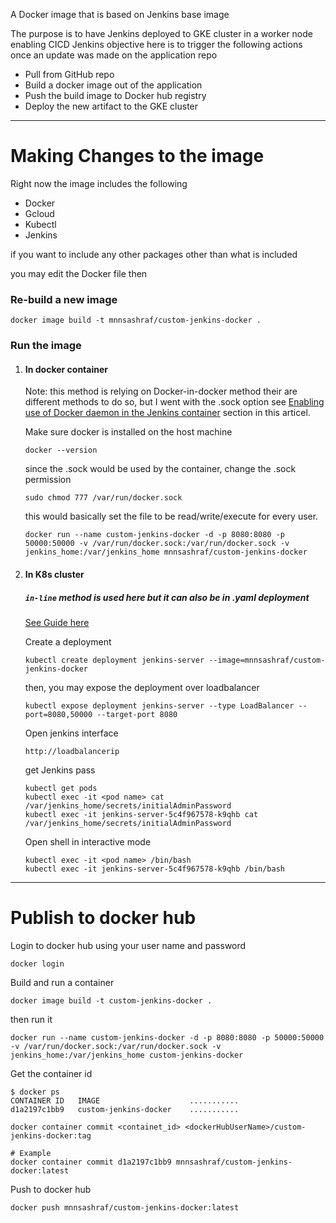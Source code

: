 
A Docker image that is based on Jenkins base image 

The purpose is to have Jenkins deployed to GKE cluster in a worker node enabling CICD
Jenkins objective here is to trigger the following actions once an update was made on the application repo

- Pull from GitHub repo
- Build a docker image out of the application
- Push the build image to Docker hub registry
- Deploy the new artifact to the GKE cluster

- - - - 
# Making Changes to the image #

Right now the image includes the following
- Docker
- Gcloud
- Kubectl
- Jenkins

if you want to include any other packages other than what is included

you may edit the Docker file then 
### Re-build a new image
```cli
docker image build -t mnnsashraf/custom-jenkins-docker .
```


### Run the image

1. #### In docker container

    Note: this method is relying on Docker-in-docker method 
    their are different methods to do so, but I went with the .sock option
    see [Enabling use of Docker daemon in the Jenkins container](https://hackmamba.io/blog/2022/04/running-docker-in-a-jenkins-container/) section in this articel.

    Make sure docker is installed on the host machine
    ```cli 
    docker --version
    ```
    since the .sock would be used by the container, change the .sock permission

    ```cli
    sudo chmod 777 /var/run/docker.sock
    ```
    this would basically set the file to be read/write/execute for every user.  

    ```cli
    docker run --name custom-jenkins-docker -d -p 8080:8080 -p 50000:50000 -v /var/run/docker.sock:/var/run/docker.sock -v jenkins_home:/var/jenkins_home mnnsashraf/custom-jenkins-docker
    ```
    
2. #### In K8s cluster 

    ##### `in-line` method is used here but it can also be in .yaml deployment
    [See Guide here](Deplyoment/README.md)
     

    Create a deployment 
    ```cli
    kubectl create deployment jenkins-server --image=mnnsashraf/custom-jenkins-docker
    ```

    then, you may expose the deployment over loadbalancer

    ```cli
    kubectl expose deployment jenkins-server --type LoadBalancer --port=8080,50000 --target-port 8080
    ```
    Open jenkins interface
    ```cli
    http://loadbalancerip
    ```

    get Jenkins pass
    ```cli
    kubectl get pods
    kubectl exec -it <pod name> cat /var/jenkins_home/secrets/initialAdminPassword
    kubectl exec -it jenkins-server-5c4f967578-k9qhb cat /var/jenkins_home/secrets/initialAdminPassword 
    ```

    Open shell in interactive mode 
    ```cli
    kubectl exec -it <pod name> /bin/bash
    kubectl exec -it jenkins-server-5c4f967578-k9qhb /bin/bash
    ```

- - - - 
# Publish to docker hub #

Login to docker hub using your user name and password
```cli
docker login
```
Build and run a container
```cli
docker image build -t custom-jenkins-docker .
```
then run it
```cli
docker run --name custom-jenkins-docker -d -p 8080:8080 -p 50000:50000 -v /var/run/docker.sock:/var/run/docker.sock -v jenkins_home:/var/jenkins_home custom-jenkins-docker

```

Get the container id
```cli
$ docker ps 
CONTAINER ID   IMAGE                    ...........
d1a2197c1bb9   custom-jenkins-docker    ...........
```

```cli
docker container commit <containet_id> <dockerHubUserName>/custom-jenkins-docker:tag
```

```cli
# Example
docker container commit d1a2197c1bb9 mnnsashraf/custom-jenkins-docker:latest
```
Push to docker hub

```cli
docker push mnnsashraf/custom-jenkins-docker:latest
```

    